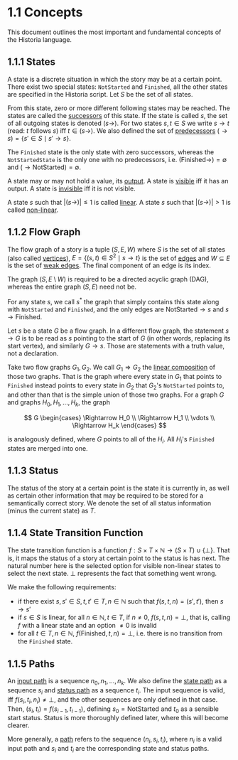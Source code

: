# 1.1 Concepts
This document outlines the most important and fundamental concepts of the Historia language.

## 1.1.1 States
A state is a discrete situation in which the story may be at a certain point. There exist two special states: `NotStarted` and `Finished`, all the other states are specified in the Historia script. Let $S$ be the set of all states.

From this state, zero or more different following states may be reached. The states are called the <u>successors</u> of this state. If the state is called $s$, the set of all outgoing states is denoted $(s \rightarrow)$. For two states $s, t \in S$ we write $s \rightarrow t$ (read: $t$ follows $s$) iff $t \in (s \rightarrow)$. We also defined the set of <u>predecessors</u> $(\rightarrow s) = \{ s' \in S \mid s' \rightarrow s \}$.

The `Finished` state is the only state with zero successors, whereas the `NotStartedState` is the only one with no predecessors, i.e. $(\text{Finished} \rightarrow) = \emptyset$ and $(\rightarrow \text{NotStarted}) = \emptyset$.

A state may or may not hold a value, its <u>output</u>. A state is <u>visible</u> iff it has an output. A state is <u>invisible</u> iff it is not visible.

A state $s$ such that $\lvert (s \rightarrow) \rvert \leq 1$ is called <u>linear</u>. A state $s$ such that $\lvert (s \rightarrow) \rvert > 1$ is called <u>non-linear</u>.

## 1.1.2 Flow Graph
The flow graph of a story is a tuple $(S, E, W)$ where $S$ is the set of all states (also called <u>vertices</u>), $E = \{ (s, t) \in S^2 \mid s \rightarrow t \}$ is the set of <u>edges</u> and $W \subseteq E$ is the set of <u>weak edges</u>. The final component of an edge is its index.

The graph $(S, E \setminus W)$ is required to be a directed acyclic graph (DAG), whereas the entire graph $(S, E)$ need not be.

For any state $s$, we call $s^*$ the graph that simply contains this state along with `NotStarted` and `Finished`, and the only edges are $\text{NotStarted} \rightarrow s$ and $s \rightarrow \text{Finished}$.

Let $s$ be a state $G$ be a flow graph. In a different flow graph, the statement $s \rightarrow G$ is to be read as $s$ pointing to the start of $G$ (in other words, replacing its start vertex), and similarly $G \rightarrow s$. Those are statements with a truth value, not a declaration.

Take two flow graphs $G_1, G_2$. We call $G_1 \Rightarrow G_2$ the <u>linear composition</u> of those two graphs. That is the graph where every state in $G_1$ that points to `Finished` instead points to every state in $G_2$ that $G_2$'s `NotStarted` points to, and other than that is the simple union of those two graphs. For a graph $G$ and graphs $H_0, H_1, \dots, H_k$, the graph

$$
G \begin{cases} \Rightarrow H_0 \\ \Rightarrow H_1 \\ \vdots \\ \Rightarrow H_k \end{cases}
$$

is analogously defined, where $G$ points to all of the $H_i$. All $H_i$'s `Finished` states are merged into one.

## 1.1.3 Status
The status of the story at a certain point is the state it is currently in, as well as certain other information that may be required to be stored for a semantically correct story. We denote the set of all status information (minus the current state) as $T$.

## 1.1.4 State Transition Function
The state transition function is a function $f : S \times T \times \mathbb{N} \rightarrow (S \times T) \cup \{ \bot \}$. That is, it maps the status of a story at certain point to the status is has next. The natural number here is the selected option for visible non-linear states to select the next state. $\bot$ represents the fact that something went wrong.

We make the following requirements:
* if there exist $s, s' \in S, t, t' \in T, n \in \mathbb{N}$ such that $f(s, t, n) = (s', t')$, then $s \rightarrow s'$
* if $s \in S$ is linear, for all $n \in \mathbb{N}, t \in T$, if $n \neq 0$, $f(s, t, n) = \bot$, that is, calling $f$ with a linear state and an option $\neq 0$ is invalid
* for all $t \in T, n \in \mathbb{N}$, $f(\text{Finished}, t, n) = \bot$, i.e. there is no transition from the `Finished` state.

## 1.1.5 Paths
An <u>input path</u> is a sequence $n_0, n_1, \dots, n_k$. We also define the <u>state path</u> as a sequence $s_i$ and <u>status path</u> as a sequence $t_i$. The input sequence is valid, iff $f(s_i, t_i, n_i) \neq \bot$, and the other sequences are only defined in that case. Then, $(s_i, t_i) = f(s_{i - 1}, t_{i - 1})$, defining $s_0 = \text{NotStarted}$ and $t_0$ as a sensible start status. Status is more thoroughly defined later, where this will become clearer.

More generally, a <u>path</u> refers to the sequence $(n_i, s_i, t_i)$, where $n_i$ is a valid input path and $s_i$ and $t_i$ are the corresponding state and status paths.
